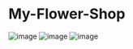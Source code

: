 # My-Flower-Shop
![image](https://github.com/PranjalBisen/My-Flower-Shop/assets/129518776/668c9894-79db-46a0-82e9-6366e349dd48)
![image](https://github.com/PranjalBisen/My-Flower-Shop/assets/129518776/f70170fd-2513-4247-a2c5-2eea0c409ad6)
![image](https://github.com/PranjalBisen/My-Flower-Shop/assets/129518776/00f9dd3b-83fc-4db9-9e1d-be29abb31367)
